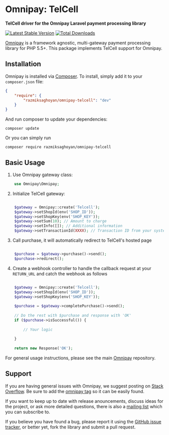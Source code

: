 # Omnipay: TelCell

**TelCell driver for the Omnipay Laravel payment processing library**

[![Latest Stable Version](https://poser.pugx.org/razmiksaghoyan/omnipay-telcell/version.png)](https://packagist.org/packages/razmiksaghoyan/omnipay-telcell)
[![Total Downloads](https://poser.pugx.org/razmiksaghoyan/omnipay-telcell/d/total.png)](https://packagist.org/packages/razmiksaghoyan/omnipay-telcell)

[Omnipay](https://github.com/thephpleague/omnipay) is a framework agnostic, multi-gateway payment
processing library for PHP 5.5+. This package implements TelCell support for Omnipay.

## Installation

Omnipay is installed via [Composer](http://getcomposer.org/). To install, simply add it
to your `composer.json` file:

```json
{
    "require": {
        "razmiksaghoyan/omnipay-telcell": "dev"
    }
}
```

And run composer to update your dependencies:

    composer update

Or you can simply run

    composer require razmiksaghoyan/omnipay-telcell

## Basic Usage

1. Use Omnipay gateway class:

```php
    use Omnipay\Omnipay;
```

2. Initialize TelCell gateway:

```php

    $gateway = Omnipay::create('Telcell');
    $gateway->setShopId(env('SHOP_ID'));
    $gateway->setShopKey(env('SHOP_KEY'));
    $gateway->setSum(10); // Amount to charge
    $gateway->setInfo([]); // Additional information
    $gateway->setTransactionId(XXXX); // Transaction ID from your system

```

3. Call purchase, it will automatically redirect to TelCell's hosted page

```php

    $purchase = $gateway->purchase()->send();
    $purchase->redirect();

```

4. Create a webhook controller to handle the callback request at your `RETURN_URL` and catch the webhook as follows

```php

    $gateway = Omnipay::create('Telcell');
    $gateway->setShopId(env('SHOP_ID'));
    $gateway->setShopKey(env('SHOP_KEY'));
    
    $purchase = $gateway->completePurchase()->send();
    
    // Do the rest with $purchase and response with 'OK'
    if ($purchase->isSuccessful()) {
        
        // Your logic
        
    }
    
    return new Response('OK');

```

For general usage instructions, please see the main [Omnipay](https://github.com/thephpleague/omnipay)
repository.

## Support

If you are having general issues with Omnipay, we suggest posting on
[Stack Overflow](http://stackoverflow.com/). Be sure to add the
[omnipay tag](http://stackoverflow.com/questions/tagged/omnipay) so it can be easily found.

If you want to keep up to date with release anouncements, discuss ideas for the project,
or ask more detailed questions, there is also a [mailing list](https://groups.google.com/forum/#!forum/omnipay) which
you can subscribe to.

If you believe you have found a bug, please report it using the [GitHub issue tracker](https://github.com/razmiksaghoyan/omnipay-telcell/issues),
or better yet, fork the library and submit a pull request.
